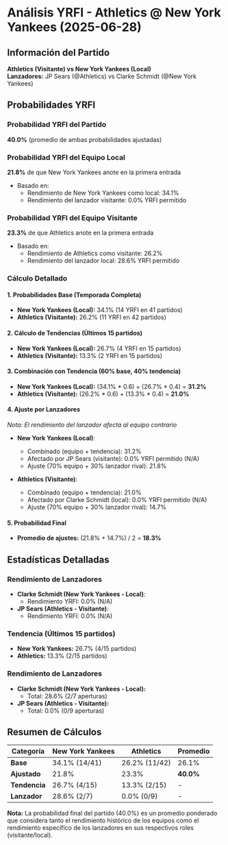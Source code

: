 # Análisis YRFI - Athletics @ New York Yankees (2025-06-28)

## Información del Partido
**Athletics (Visitante) vs New York Yankees (Local)**  
**Lanzadores:** JP Sears (@Athletics) vs Clarke Schmidt (@New York Yankees)

## Probabilidades YRFI

### Probabilidad YRFI del Partido
**40.0%** (promedio de ambas probabilidades ajustadas)

### Probabilidad YRFI del Equipo Local
**21.8%** de que New York Yankees anote en la primera entrada
- Basado en:
  - Rendimiento de New York Yankees como local: 34.1%
  - Rendimiento del lanzador visitante: 0.0% YRFI permitido

### Probabilidad YRFI del Equipo Visitante
**23.3%** de que Athletics anote en la primera entrada
- Basado en:
  - Rendimiento de Athletics como visitante: 26.2%
  - Rendimiento del lanzador local: 28.6% YRFI permitido

### Cálculo Detallado

#### 1. Probabilidades Base (Temporada Completa)
- **New York Yankees (Local):** 34.1% (14 YRFI en 41 partidos)
- **Athletics (Visitante):** 26.2% (11 YRFI en 42 partidos)

#### 2. Cálculo de Tendencias (Últimos 15 partidos)
- **New York Yankees (Local):** 26.7% (4 YRFI en 15 partidos)
- **Athletics (Visitante):** 13.3% (2 YRFI en 15 partidos)

#### 3. Combinación con Tendencia (60% base, 40% tendencia)
- **New York Yankees (Local):** (34.1% * 0.6) + (26.7% * 0.4) = **31.2%**
- **Athletics (Visitante):** (26.2% * 0.6) + (13.3% * 0.4) = **21.0%**

#### 4. Ajuste por Lanzadores
*Nota: El rendimiento del lanzador afecta al equipo contrario*

- **New York Yankees (Local)**:
  - Combinado (equipo + tendencia): 31.2%
  - Afectado por JP Sears (visitante): 0.0% YRFI permitido (N/A)
  - Ajuste (70% equipo + 30% lanzador rival): 21.8%

- **Athletics (Visitante)**:
  - Combinado (equipo + tendencia): 21.0%
  - Afectado por Clarke Schmidt (local): 0.0% YRFI permitido (N/A)
  - Ajuste (70% equipo + 30% lanzador rival): 14.7%

#### 5. Probabilidad Final
- **Promedio de ajustes:** (21.8% + 14.7%) / 2 = **18.3%**

## Estadísticas Detalladas


### Rendimiento de Lanzadores
- **Clarke Schmidt (New York Yankees - Local)**:
  - Rendimiento YRFI: 0.0% (N/A)
- **JP Sears (Athletics - Visitante)**:
  - Rendimiento YRFI: 0.0% (N/A)
### Tendencia (Últimos 15 partidos)
- **New York Yankees:** 26.7% (4/15 partidos)
- **Athletics:** 13.3% (2/15 partidos)

### Rendimiento de Lanzadores
- **Clarke Schmidt (New York Yankees - Local):**
  - Total: 28.6% (2/7 aperturas)
- **JP Sears (Athletics - Visitante):**
  - Total: 0.0% (0/9 aperturas)

## Resumen de Cálculos
| Categoría | New York Yankees     | Athletics            | Promedio |
|-----------|----------------------|----------------------|----------|
| **Base** | 34.1% (14/41) | 26.2% (11/42) | 26.1% |
| **Ajustado** | 21.8% | 23.3% | **40.0%** |
| **Tendencia** | 26.7% (4/15) | 13.3% (2/15) | - |
| **Lanzador** | 28.6% (2/7) | 0.0% (0/9) | - |

**Nota:** La probabilidad final del partido (40.0%) es un promedio ponderado que considera tanto el rendimiento histórico de los equipos como el rendimiento específico de los lanzadores en sus respectivos roles (visitante/local).